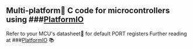 ## Multi-platform:100: C code for microcontrollers using ###[PlatformIO](https://github.com/platformio)
Refer to your MCU's datasheet:page_facing_up: for default PORT registers
Further reading at ###[PlatformIO](https://github.com/platformio) :books:
